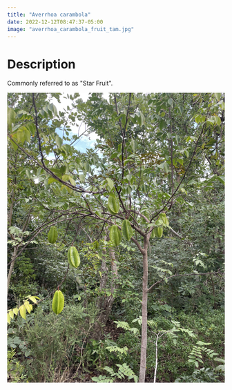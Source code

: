 ```yaml
---
title: "Averrhoa carambola"
date: 2022-12-12T08:47:37-05:00
image: "averrhoa_carambola_fruit_tam.jpg"
---
```


# Description
Commonly referred to as "Star Fruit".

![tree](averrhoa_carambola_tree_tam.jpg)

